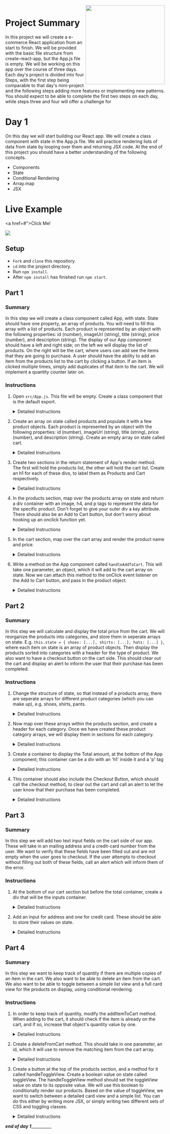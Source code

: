 <img src="https://s3.amazonaws.com/devmountain/readme-logo.png" width="250" align="right">

# Project Summary

In this project we will create a e-commerce React application from an start to finish. We will be provided with the basic file structure from create-react-app, but the App.js file is empty. We will be working on this app over the course of three days. Each day's project is divided into four Steps, with the first step being comparable to that day's mini-project and the following steps adding more features or implementing new patterns. You should expect to be able to complete the first two steps on each day, while steps three and four will offer a challenge for 


# Day 1

On this day we will start building our React app. We will create a class component with state in the App.js file. We will practice rendering lists of data from state by looping over them and returning JSX code. At the end of this project you should have a better understanding of the following concepts.

* Components
* State
* Conditional Rendering
* Array.map
* JSX


# Live Example

<a href=#">Click Me!</a>

<img src="#" />

## Setup

- `Fork` and `clone` this repository.
- `cd` into the project directory.
- Run `npm install`.
- After `npm install` has finished run `npm start`.

## Part 1

### Summary

In this step we will create a class component called App, with state. State should have one property, an array of products. You will need to fill this array with a list of products. Each product is represented by an object with the following properties: id (number), imageUrl (string), title (string), price (number), and description (string). The display of our App component should have a left and right side; on the left we will display the list of products. On the right will be the cart, where users can add see the items that they are going to purchase. A user should have the ability to add an item from the products list to the cart by clicking a button. If an item is clicked multiple times, simply add duplicates of that item to the cart. We will implement a quantity counter later on.

### Instructions

1. Open `src/App.js`. This file will be empty. Create a class component that is the default export.
    <details>
    <summary> Detailed Instructions </summary>
    <br />

    Let's begin by opening `src/App.js`. Create a class component called App that is the default export.

    ```js
    import React, { Component } from "react";

    export default class App extends Component {}
    ```
    </details>

2. Create an array on state called products and populate it with a few product objects. Each product is represented by an object with the following properties: id (number), imageUrl (string), title (string), price (number), and description (string). Create an empty array on state called cart.

    <details>
    <summary> Detailed Instructions </summary>
    <br />
    Now create a constructor, call super, and create our component state. State needs to have a products array, which we will fill with made up products. These need to have an id, imageUrl, title, price, and description.

    ```js
    constructor(props) {
        super(props);
        this.state = {
            products: [{
                id: 1,
                imageUrl: '',
                title: 'fancy hat',
                price: 12.99,
                description: 'has a feather in it.'
            } // ... add a few more
            ],
            cart: []
        }
    }
    ```
    </details>


4. Create two sections in the return statement of App's render method. The first will hold the products list, the other will hold the cart list. Create an h1 for each of these divs, to label them as Products and Cart respectively.

    <details>
    <summary>Detailed Instructions</summary>
    Now we create two sections within App's render method; one for products and one for cart.

    ```js
    render(){
        return(
            <div className="App">
                <section className="products">
                    <h1>Products</h1>
                </section>
                <section className="cart">
                    <h1>Cart</h1>
                </section>
            </div>
        )
    }
    ```
    </details>



4. In the products section, map over the products array on state and return a div container with an image, h4, and p tags to represent the data for the specific product. Don't forget to give your outer div a key attribute. There should also be an Add to Cart button, but don't worry about hooking up an onclick function yet.
    <details>
    <summary>Detailed Instructions</summary>
    Within the products section, map over the product data on state, in order to render the image, name, description and price into JSX. Also add an Add to Cart button.

    ```js
    <section className="App">
    {this.state.products.map(item => (
        <div>
        <img src={item.imageUrl} />
        <h4>{item.name}</h4>
        <p>{item.description}</p>
        <p>{item.price}</p>
        <button>Add to Cart</button>
        </div>
    ))}
    </section>
    ```
    </details>

5. In the cart section, map over the cart array and render the product name and price.
    <details>
    <summary>Detailed Instructions</summary>
    Now map over the cart array, to display the name, price, and description within the cart component. Only display the name, description, and price.

    ```js
    <section className="cart">
    {this.state.cart.map(item => (
        <div>
        <h4>{item.name}</h4>
        <p>{item.description}</p>
        <p>{item.price}</p>
        </div>
    ))}
    </section>
    ```
    </details>

6. Write a method on the App component called `handleAddToCart`. This will take one parameter, an object, which it will add to the cart array on state. Now we can attach this method to the onClick event listener on the Add to Cart button, and pass in the product object.



    <details>
    <summary>Detailed Instructions</summary>
    Write a method called `addItemToCart`, that will add the item to the cart array on state. Make sure to create a deep copy of the cart array, to avoid modifying state directly.

    ```js
    addToCart(item){
        const newCart = this.state.cart.map( cartItem => Object.assign({}, cartItem) )
        newCart.push(item)
        this.setState({
            cart: newCart 
        })
    }
    ```

    Now use this method as the onclick for our Add to Cart button. Be sure to pass in the product object.

    ```js
    <button onClick={() => this.addToCart(item)}> Add to Cart </button>
    ```
    </details>

## Part 2

### Summary

In this step we will calculate and display the total price from the cart. We will reorganize the products into categories, and store them in seperate arrays on state. E.g. `this.state = { shoes: [...], shirts: [...], hats: [...] }`, where each item on state is an array of product objects. Then display the products sorted into categories with a header for the type of product. We also want to have a checkout button on the cart side. This should clear out the cart and display an alert to inform the user that their purchase has been completed.

### Instructions

1. Change the structure of state, so that instead of a products array, there are seperate arrays for different product categories (which you can make up), e.g. shoes, shirts, pants.
    <details>
    <summary> Detailed Instructions </summary>

    Here we will create our own categories of products on state

    ```js
    this.state = {
        cart: [],
        hats: [
            {
                id: 1,
                name: 'Fisherman\'s Hat',
                description: 'Headgear commonly used by fishermen. Increases fishing skill marginally.',
                price: 12.99,
                imageUrl: ''
            },
            {
                id: 2, 
                name: 'Metal Hat',
                description: 'Uncomfortable, but sturdy.',
                price: 8.99,
                imageUrl: ''
            }
        ],
        beachGear: [
            {
                id: 3,
                name: 'Tent',
                description: 'Portable shelter.',
                price: 32.99,
                imageUrl: ''
            }
        ]
    }
    ```
    </details>
2. Now map over these arrays within the products section, and create a header for each category.
Once we have created these product category arrays, we will display them in sections for each category. 
    <details>
    <summary>Detailed Instructions</summary>
    ```js
    <div className="products">
        <h1>PRODUCTS</h1>
        <h2>Hats</h2>
        {
            this.state.hats.map( item => {
                return(
                    <div>
                        <img src={item.imageUrl} />
                        <h4>{item.name}</h4>
                        <p>{item.descrition}</p>
                        <p>{item.price}</p>
                        <button onClick={()=> this.addItemToCart(item)}> Add to Cart </button>
                    </div>
                )
            })
        }
        <h2>Beach Gear</h2>
        {
            // ... same as above
        }
    </div>
    ```
    </details>
3. Create a container to display the Total amount, at the bottom of the App component; this container can be a div with an 'h1' inside it and a 'p' tag
    <details>
    <summary>Detailed Instructions</summary>
    Here we will create the Total container. Use the Array.reduce method to sum up the total cost.

    ```js
    <div className="total">
        <h1>TOTAL</h1>
        <p>${
            this.state.cart.reduce((accumulator, current) => (accumulator += current.price), 0)
            }
        </p>
        <button onClick={this.checkout}>Checkout</button>
    </div>
    ```
    </details>
4. This container should also include the Checkout Button, which should call the checkout method, to clear out the cart and call an alert to let the user know that their purchase has been completed.
    <details>
    <summary>Detailed Instructions</summary>
    checkout method on App component
    ```js
    checkout = () => {
        this.setState({
            cart: []
        });
        alert('Purchase is complete!');
    }
    ```
    </details>

## Part 3

### Summary

In this step we will add two text input fields on the cart side of our app. These will take in an mailing address and a credit-card number from the user. We want to verify that these fields have been filled out and are not empty when the user goes to checkout. If the user attempts to checkout without filling out both of these fields, call an alert which will inform them of the error.

### Instructions

1. At the bottom of our cart section but before the total container, create a div that will be the inputs container. 
    <details><summary>Detailed Instructions</summary>

    Add an inputs container, which will allow the user to enter an address and credit card number.
    These input fields should store their value on state, using an onChange event listener. 

    ```js
    <div className="inputs">
        <input placeholder="address" value={this.state.address} onChange={ this.handleAddressInput } />
        <input placeholder="credit card number" value={this.state.creditCard} onChange={this.handleCreditCardInput} />
    </div>
    ```
    </details>
2. Add an input for address and one for credit card. These should be able to store their values on state.
    <details><summary>Detailed Instructions</summary>
    Now we want to make sure that the user has entered in the required data when they attempt to check out. So we will edit the checkout method to check for this data.

    ```js
    checkout = () => {
        if(!this.state.address || !this.state.creditCard) {
            alert( "Please fill out the required fields" )
        } else {
            alert( "Purchase complete!" )
            this.setState({
                cart: []
            })
        }
    }
    ```

    </details>

## Part 4

### Summary

In this step we want to keep track of quantity if there are multiple copies of an item in the cart. We also want to be able to delete an item from the cart. We also want to be able to toggle between a simple list view and a full card view for the products on display, using conditional rendering.

### Instructions

1. In order to keep track of quantity, modify the addItemToCart method. When adding to the cart, it should check if the item is already on the cart, and if so, increase that object's quantity value by one.
    <details><summary> Detailed Instructions </summary>
    Modify the addItemToCart method, so that it can keep track of quantity if their are multiple instances of an item in the cart.

    ```js
    addItemToCart( item ){
        // make a deep copy of the cart array, to avoid mutating state.

        let newCart = this.state.cart.map( cartItem => Object.assign({}, cartItem) )
        let itemIndex = newCart.findIndex( cartItem => cartItem.id === item.id)
        if( itemIndex!== -1){
        newCart[itemIndex].quantity++
        } else {
        item.quantity++
        newCart.push(item)
        }
        this.setState({
        cart:newCart
        })
    }
    ```
    </details>

2. Create a deleteFromCart method. This should take in one parameter, an id, which it will use to remove the matching item from the cart array.
    <details><summary> Detailed Instructions </summary>
    Create a deleteFromCart method that takes an id parameter and removes the matching item from the cart array.

    ```js
    removeItemFromCart( id ){
        let newCart = this.state.cart.map( cartItem => Object.assign({}, cartItem) )
        let itemIndex = newCart.findIndex( cartItem => cartItem.id === id)
        if(newCart[itemIndex].quantity === 1){
        newCart.splice(itemIndex,1)
        }
        else {
        newCart[itemIndex].quantity--
        }
        this.setState({
        cart:newCart
        })
    }
    ```
    </details>
3. Create a button at the top of the products section, and a method for it called handleToggleView. Create a boolean value on state called toggleView. The handleToggleView method should set the toggleView value on state to its opposite value. We will use this boolean to conditionally render our products. Based on the value of toggleView, we want to switch between a detailed card view and a simple list. You can do this either by writing more JSX, or simply writing two different sets of CSS and toggling classes. 

    <details><summary> Detailed Instructions </summary>

    Create a Toggle View button at the top of the products section, and create a handleToggleView method which will toggle a toggleView boolean on state.

    ```js
    this.state = {
        toggleView: true,
        // ...

    }
    ```

    ```js
    <button onClick={ this.handleToggleView }>Toggle View</button>
    ```

    ```js
    handleToggleView = () => this.setState(state => { toggleView: !state.toggleView })
    ```

    Here we will toggle the class of our product elements, to render them either in more detailed card view or list view.

    ```js
    <div className={ this.state.toggleView ? 'product_card' : 'product_list' }>
        // ...

    </div>
    ```

    </details>
<!-- Modify the addItemToCart method, so that it can keep track of quantity if their are multiple instances of an item in the cart. -->

<!-- ```js
addItemToCart( item ){
    // make a deep copy of the cart array, to avoid mutating state.
    let newCart = this.state.cart.map( cartItem => Object.assign({}, cartItem) )
    let itemIndex = newCart.findIndex( cartItem => cartItem.id === item.id)
    if( itemIndex!== -1){
      newCart[itemIndex].quantity++
    } else {
      item.quantity++
      newCart.push(item)
    }
    this.setState({
      cart:newCart
    })
  }
``` -->

<!-- Create a deleteFromCart method that takes an id parameter and removes the matching item from the cart array.

```js
removeItemFromCart( id ){
    let newCart = this.state.cart.map( cartItem => Object.assign({}, cartItem) )
    let itemIndex = newCart.findIndex( cartItem => cartItem.id === id)
    if(newCart[itemIndex].quantity === 1){
      newCart.splice(itemIndex,1)
    }
    else {
      newCart[itemIndex].quantity--
    }
    this.setState({
      cart:newCart
    })
  }
```

Create a Toggle View button at the top of the products section, and create a handleToggleView method which will toggle a toggleView boolean on state.

```js
this.state = {
    toggleView: true,
    // ...
}
```

```js
<button onClick={ this.handleToggleView }>Toggle View</button>
```

```js
handleToggleView = () => this.setState(state => { toggleView: !state.toggleView })
```

Here we will toggle the class of our product elements, to render them either in more detailed card view or list view.

```js
<div className={ this.state.toggleView ? 'product_card' : 'product_list' }>
    // ...
</div>
``` -->

<!-- </details> -->

_____________________________end of day 1_______________________________________

